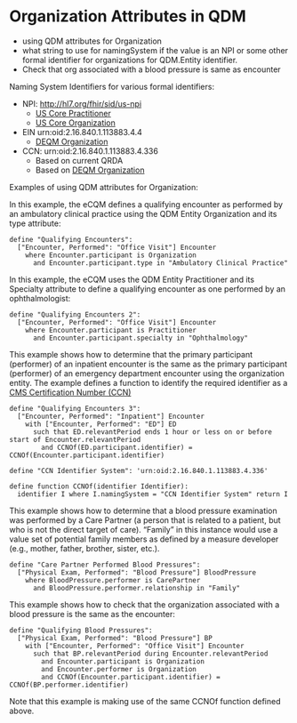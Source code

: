 # Organization Attributes in QDM

* using QDM attributes for Organization
* what string to use for namingSystem if the value is an NPI or some other formal identifier for organizations for QDM.Entity identifier.
* Check that org associated with a blood pressure is same as encounter

Naming System Identifiers for various formal identifiers:

* NPI: http://hl7.org/fhir/sid/us-npi
    * [US Core Practitioner](http://hl7.org/fhir/us/core/StructureDefinition-us-core-practitioner.html)
    * [US Core Organization](http://hl7.org/fhir/us/core/StructureDefinition-us-core-organization.html)
* EIN urn:oid:2.16.840.1.113883.4.4
    * [DEQM Organization](http://build.fhir.org/ig/HL7/davinci-deqm/StructureDefinition-organization-deqm.html)
* CCN: urn:oid:2.16.840.1.113883.4.336
    * Based on current QRDA
    * Based on [DEQM Organization](http://build.fhir.org/ig/HL7/davinci-deqm/StructureDefinition-organization-deqm.html)

Examples of using QDM attributes for Organization:

In this example, the eCQM defines a qualifying encounter as performed by an ambulatory clinical practice using the QDM Entity Organization and its type attribute:

```
define "Qualifying Encounters":
  ["Encounter, Performed": "Office Visit"] Encounter
    where Encounter.participant is Organization
      and Encounter.participant.type in "Ambulatory Clinical Practice"
```

In this example, the eCQM uses the QDM Entity Practitioner and its Specialty attribute to define a qualifying encounter as one performed by an ophthalmologist:

```
define "Qualifying Encounters 2":
  ["Encounter, Performed": "Office Visit"] Encounter
    where Encounter.participant is Practitioner
      and Encounter.participant.specialty in "Ophthalmology"
```

This example shows how to determine that the primary participant (performer) of an inpatient encounter is the same as the primary participant (performer) of an emergency department encounter using the organization entity. The example defines a function to identify the required identifier as a [CMS Certification Number (CCN)](https://www.cms.gov/regulations-and-guidance/guidance/transmittals/downloads/r29soma.pdf)

```
define "Qualifying Encounters 3":
  ["Encounter, Performed": "Inpatient"] Encounter
    with ["Encounter, Performed": "ED"] ED
      such that ED.relevantPeriod ends 1 hour or less on or before start of Encounter.relevantPeriod
        and CCNOf(ED.participant.identifier) = CCNOf(Encounter.participant.identifier)

define "CCN Identifier System": 'urn:oid:2.16.840.1.113883.4.336'

define function CCNOf(identifier Identifier):
  identifier I where I.namingSystem = "CCN Identifier System" return I
```

This example shows how to determine that a blood pressure examination was performed by a Care Partner (a person that is related to a patient, but who is not the direct target of care). “Family” in this instance would use a value set of potential family members as defined by a measure developer (e.g., mother, father, brother, sister, etc.).

```
define "Care Partner Performed Blood Pressures":
  ["Physical Exam, Performed": "Blood Pressure"] BloodPressure
    where BloodPressure.performer is CarePartner
      and BloodPressure.performer.relationship in "Family"
```

This example shows how to check that the organization associated with a blood pressure is the same as the encounter:

```
define "Qualifying Blood Pressures":
  ["Physical Exam, Performed": "Blood Pressure"] BP
    with ["Encounter, Performed": "Office Visit"] Encounter
      such that BP.relevantPeriod during Encounter.relevantPeriod
        and Encounter.participant is Organization
        and Encounter.performer is Organization
        and CCNOf(Encounter.participant.identifier) = CCNOf(BP.performer.identifier)
```

Note that this example is making use of the same CCNOf function defined above.
